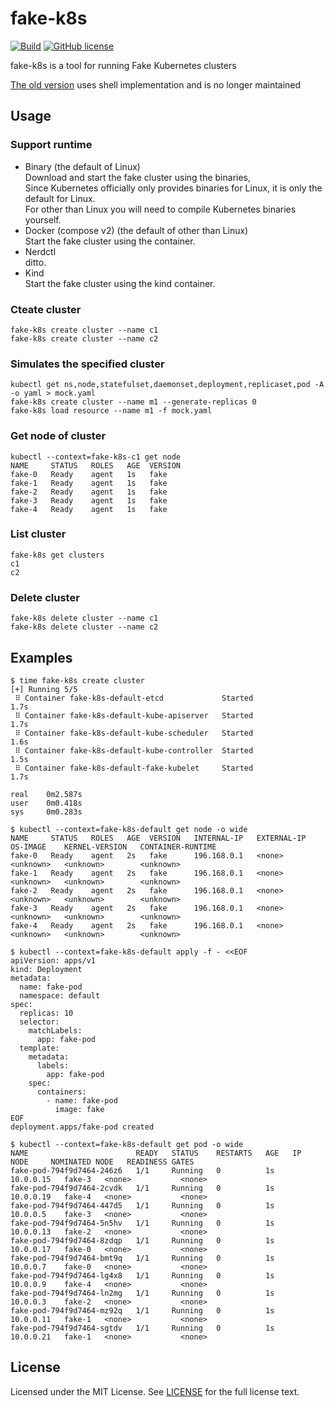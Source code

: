 # fake-k8s

[![Build](https://github.com/wzshiming/fake-k8s/actions/workflows/go-cross-build.yml/badge.svg)](https://github.com/wzshiming/fake-k8s/actions/workflows/go-cross-build.yml)
[![GitHub license](https://img.shields.io/github/license/wzshiming/fake-k8s.svg)](https://github.com/wzshiming/fake-k8s/blob/master/LICENSE)

fake-k8s is a tool for running Fake Kubernetes clusters

[The old version](https://github.com/wzshiming/fake-k8s/blob/v0.1.1/fake-k8s.sh) uses shell implementation and is no longer maintained

## Usage

### Support runtime

- Binary (the default of Linux)  
  Download and start the fake cluster using the binaries,  
  Since Kubernetes officially only provides binaries for Linux, it is only the default for Linux.  
  For other than Linux you will need to compile Kubernetes binaries yourself.  
- Docker (compose v2) (the default of other than Linux)  
  Start the fake cluster using the container.  
- Nerdctl  
  ditto.  
- Kind  
  Start the fake cluster using the kind container.  

### Cteate cluster

``` console
fake-k8s create cluster --name c1
fake-k8s create cluster --name c2
```

### Simulates the specified cluster

``` console
kubectl get ns,node,statefulset,daemonset,deployment,replicaset,pod -A -o yaml > mock.yaml
fake-k8s create cluster --name m1 --generate-replicas 0
fake-k8s load resource --name m1 -f mock.yaml
```

### Get node of cluster

``` console
kubectl --context=fake-k8s-c1 get node
NAME     STATUS   ROLES   AGE  VERSION
fake-0   Ready    agent   1s   fake
fake-1   Ready    agent   1s   fake
fake-2   Ready    agent   1s   fake
fake-3   Ready    agent   1s   fake
fake-4   Ready    agent   1s   fake
```

### List cluster

``` console
fake-k8s get clusters             
c1
c2
```

### Delete cluster

``` console
fake-k8s delete cluster --name c1
fake-k8s delete cluster --name c2
```

## Examples

``` console
$ time fake-k8s create cluster
[+] Running 5/5
 ⠿ Container fake-k8s-default-etcd             Started                                                         1.7s
 ⠿ Container fake-k8s-default-kube-apiserver   Started                                                         1.7s
 ⠿ Container fake-k8s-default-kube-scheduler   Started                                                         1.6s
 ⠿ Container fake-k8s-default-kube-controller  Started                                                         1.5s
 ⠿ Container fake-k8s-default-fake-kubelet     Started                                                         1.7s

real    0m2.587s
user    0m0.418s
sys     0m0.283s

$ kubectl --context=fake-k8s-default get node -o wide
NAME     STATUS   ROLES   AGE  VERSION   INTERNAL-IP   EXTERNAL-IP   OS-IMAGE    KERNEL-VERSION   CONTAINER-RUNTIME
fake-0   Ready    agent   2s   fake      196.168.0.1   <none>        <unknown>   <unknown>        <unknown>
fake-1   Ready    agent   2s   fake      196.168.0.1   <none>        <unknown>   <unknown>        <unknown>
fake-2   Ready    agent   2s   fake      196.168.0.1   <none>        <unknown>   <unknown>        <unknown>
fake-3   Ready    agent   2s   fake      196.168.0.1   <none>        <unknown>   <unknown>        <unknown>
fake-4   Ready    agent   2s   fake      196.168.0.1   <none>        <unknown>   <unknown>        <unknown>

$ kubectl --context=fake-k8s-default apply -f - <<EOF
apiVersion: apps/v1
kind: Deployment
metadata:
  name: fake-pod
  namespace: default
spec:
  replicas: 10
  selector:
    matchLabels:
      app: fake-pod
  template:
    metadata:
      labels:
        app: fake-pod
    spec:
      containers:
        - name: fake-pod
          image: fake
EOF
deployment.apps/fake-pod created

$ kubectl --context=fake-k8s-default get pod -o wide
NAME                        READY   STATUS    RESTARTS   AGE   IP          NODE     NOMINATED NODE   READINESS GATES
fake-pod-794f9d7464-246z6   1/1     Running   0          1s    10.0.0.15   fake-3   <none>           <none>
fake-pod-794f9d7464-2cvdk   1/1     Running   0          1s    10.0.0.19   fake-4   <none>           <none>
fake-pod-794f9d7464-447d5   1/1     Running   0          1s    10.0.0.5    fake-3   <none>           <none>
fake-pod-794f9d7464-5n5hv   1/1     Running   0          1s    10.0.0.13   fake-2   <none>           <none>
fake-pod-794f9d7464-8zdqp   1/1     Running   0          1s    10.0.0.17   fake-0   <none>           <none>
fake-pod-794f9d7464-bmt9q   1/1     Running   0          1s    10.0.0.7    fake-0   <none>           <none>
fake-pod-794f9d7464-lg4x8   1/1     Running   0          1s    10.0.0.9    fake-4   <none>           <none>
fake-pod-794f9d7464-ln2mg   1/1     Running   0          1s    10.0.0.3    fake-2   <none>           <none>
fake-pod-794f9d7464-mz92q   1/1     Running   0          1s    10.0.0.11   fake-1   <none>           <none>
fake-pod-794f9d7464-sgtdv   1/1     Running   0          1s    10.0.0.21   fake-1   <none>           <none>

```

## License

Licensed under the MIT License. See [LICENSE](https://github.com/wzshiming/fake-k8s/blob/master/LICENSE) for the full license text.
